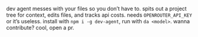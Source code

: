 dev agent messes with your files so you don’t have to. spits out a project tree for context, edits files, and tracks api costs. needs `OPENROUTER_API_KEY` or it’s useless. install with `npm i -g dev-agent`, run with `da <model>`. wanna contribute? cool, open a pr.
